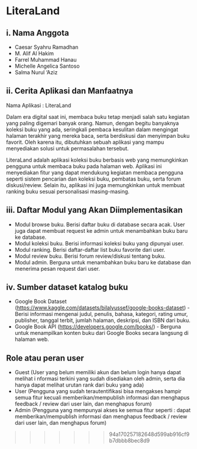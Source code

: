 # LiteraLand

## i. Nama Anggota
- Caesar Syahru Ramadhan
- M. Alif Al Hakim
- Farrel Muhammad Hanau
- Michelle Angelica Santoso
- Salma Nurul ‘Aziz

## ii. Cerita Aplikasi dan Manfaatnya
Nama Aplikasi : LiteraLand

Dalam era digital saat ini, membaca buku tetap menjadi salah satu kegiatan yang paling digemari banyak orang. Namun, dengan begitu banyaknya koleksi buku yang ada, seringkali pembaca kesulitan dalam mengingat halaman terakhir yang mereka baca, serta berdiskusi dan menyimpan buku favorit. Oleh karena itu, dibutuhkan sebuah aplikasi yang mampu menyediakan solusi untuk permasalahan tersebut.

LiteraLand adalah aplikasi koleksi buku berbasis web yang memungkinkan pengguna untuk membaca buku pada halaman web. Aplikasi ini menyediakan fitur yang dapat mendukung kegiatan membaca pengguna seperti sistem pencarian dan koleksi buku, pembatas buku, serta forum diskusi/review. Selain itu, aplikasi ini juga memungkinkan untuk membuat ranking buku sesuai personalisasi masing-masing.

## iii. Daftar Modul yang Akan Diimplementasikan
- Modul browse buku. Berisi daftar buku di database secara acak. User juga dapat membuat request ke admin untuk menambahkan buku baru ke database.
- Modul koleksi buku. Berisi informasi koleksi buku yang dipunyai user. 
- Modul ranking. Berisi daftar-daftar list buku favorite dari user.
- Modul review buku. Berisi forum review/diskusi tentang buku.
- Modul admin. Berguna untuk menambahkan buku baru ke database dan menerima pesan request dari user.


## iv. Sumber dataset katalog buku
- Google Book Dataset (https://www.kaggle.com/datasets/bilalyussef/google-books-dataset) - Berisi informasi mengenai judul, penulis, bahasa, kategori, rating umur, publisher, tanggal terbit, jumlah halaman, deskripsi, dan ISBN dari buku.
- Google Book API (https://developers.google.com/books/) - Berguna untuk menampilkan konten buku dari Google Books secara langsung di halaman web. 


## Role atau peran user
- Guest (User yang belum memiliki akun dan belum login hanya dapat melihat i nformasi terkini yang sudah disediakan oleh admin, serta dia hanya dapat melihat urutan rank dari buku yang ada)
- User (Pengguna yang sudah terautentifikasi bisa mengakses hampir semua fitur kecuali memberikan/mempublish informasi dan menghapus feedback / review dari user lain, dan menghapus forum)
- Admin (Pengguna yang mempunyai akses ke semua fitur seperti : dapat  memberikan/mempublish informasi dan menghapus feedback / review dari user lain, dan menghapus forum)
>>>>>>> 94a170257182648d599ab916cf9b7dbbb8bec8d9


